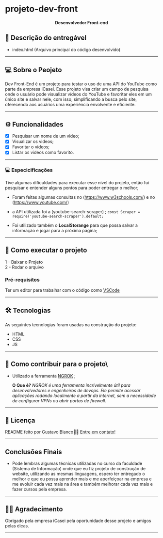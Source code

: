# projeto-dev-front 

<h4 align="center"> 
Desenvolvedor Front-end 
</h4>

## 📄 Descrição do entregável

- index.html (Arquivo principal do código desenvolvido)

---

## 💻 Sobre o Peojeto

Dev Front-End é um projeto para testar o uso de uma API do YouTube como parte da empresa iCasei. Esse projeto visa criar um campo de pesquisa onde o usuário pode visualizar vídeos do YouTube e favoritar eles em um único site e salvar nele, com isso, simplificando a busca pelo site, oferecendo aos usuários uma experiência envolvente e eficiente. 


---

## ⚙️ Funcionalidades

- [x] Pesquisar um nome de um video;
- [X] Visualizar os videos;
- [X] Favoritar o videos;
- [X] Listar os videos como favorito.
---

### 💻 Especicificações
Tive algumas dificuldades para executar esse nível do projeto, então fui pesquisar e entender alguns pontos para poder entregar o melhor;
- Foram feitas algumas consultas no (https://www.w3schools.com/) e no (https://www.youtube.com/) 

- a API utilizada foi a (youtube-search-scraper) ;
  `const Scraper = require('youtube-search-scraper').default;`

- Foi utilizado também o **LocalStorange** para que possa salvar a informação e jogar para a próxima página;

---

## 🚀 Como executar o projeto

1 - Baixar o Projeto <br>
2 - Rodar o arquivo

### Pré-requisitos

Ter um editor para trabalhar com o código como [VSCode](https://code.visualstudio.com/docs)

---

## 🛠 Tecnologias

As seguintes tecnologias foram usadas na construção do projeto:

- HTML
- CSS
- JS

---

## 💪 Como contribuir para o projeto\

- Utilizado a ferramenta [NGROK](https://ngrok.com/) ;

  **O Que é?**
  *NGROK é uma ferramenta incrivelmente útil para desenvolvedores e engenheiros de devops. Ele permite acessar aplicações rodando localmente a partir da internet, sem a necessidade de configurar VPNs ou abrir portas de firewall.*
---


## 📝 Licença

README feito por Gustavo Blanco👋🏽 [Entre em contato!](http://linkedin.com/in/gustavo-blancoc)

---

## Conclusões Finais
  - Pode lembras algumas técnicas utilizadas no curso da faculdade (Sistema de Informação) onde que eu fiz projeto de construção de website, utilizando as mesmas linguagens, espero ter entregado o melhor e que eu possa aprender mais e me aperfeiçoar na empresa e me evoluir cada vez mais na área e também melhorar cada vez mais e fazer cursos pela empresa. 

---

## 🙏🏼 Agradecimento

Obrigado pela empresa iCasei pela oportunidade desse projeto e amigos pelas dicas.

---

